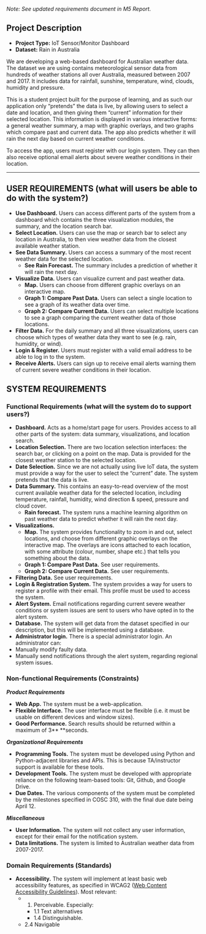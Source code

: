 _Note: See updated requirements document in M5 Report._
## Project Description

* **Project Type:** IoT Sensor/Monitor Dashboard
* **Dataset:** Rain in Australia

We are developing a web-based dashboard for Australian weather data. The dataset we are using contains meteorological sensor data from hundreds of weather stations all over Australia, measured between 2007 and 2017. It includes data for rainfall, sunshine, temperature, wind, clouds, humidity and pressure.

This is a student project built for the purpose of learning, and as such our application only “pretends” the data is live, by allowing users to select a date and location, and then giving them “current” information for their selected location. This information is displayed in various interactive forms: a general weather summary, a map with graphic overlays, and two graphs which compare past and current data. The app also predicts whether it will rain the next day based on current weather conditions. 

To access the app, users must register with our login system. They can then also receive optional email alerts about severe weather conditions in their location. 

--- 

## USER REQUIREMENTS (what will users be able to do with the system?)

* **Use Dashboard.** Users can access different parts of the system from a dashboard which contains the three visualization modules, the summary, and the location search bar.
* **Select Location.** Users can use the map or search bar to select any location in Australia, to then view weather data from the closest available weather station. 
* **See Data Summary.** Users can access a summary of the most recent weather data for the selected location.
    * **See Rain Forecast.** The summary includes a prediction of whether it will rain the next day. 
* **Visualize Data.** Users can visualize current and past weather data.
    * **Map.** Users can choose from different graphic overlays on an interactive map.
    * **Graph 1: Compare Past Data.** Users can select a single location to see a graph of its weather data over time. 
    * **Graph 2: Compare Current Data.** Users can select multiple locations to see a graph comparing the current weather data of those locations. 
* **Filter Data.** For the daily summary and all three visualizations, users can choose which types of weather data they want to see (e.g. rain, humidity, or wind).
* **Login & Register.** Users must register with a valid email address to be able to log in to the system.
* **Receive Alerts.** Users can sign up to receive email alerts warning them of current severe weather conditions in their location.

## SYSTEM REQUIREMENTS

### Functional Requirements (what will the system do to support users?)
* **Dashboard.** Acts as a home/start page for users. Provides access to all other parts of the system: data summary, visualizations, and location search.
* **Location Selection.** There are two location selection interfaces: the search bar, or clicking on a point on the map. Data is provided for the closest weather station to the selected location.
* **Date Selection.** Since we are not actually using live IoT data, the system must provide a way for the user to select the “current” date. The system pretends that the data is live.
* **Data Summary.** This contains an easy-to-read overview of the most current available weather data for the selected location, including temperature, rainfall, humidity, wind direction & speed, pressure and cloud cover. 
    * **Rain forecast.** The system runs a machine learning algorithm on past weather data to predict whether it will rain the next day.
* **Visualizations.**
    * **Map.** The system provides functionality to zoom in and out, select locations, and choose from different graphic overlays on the interactive map. The overlays are icons attached to each location, with some attribute (colour, number, shape etc.) that tells you something about the data.
    * **Graph 1: Compare Past Data.** See user requirements.
    * **Graph 2: Compare Current Data.** See user requirements.
* **Filtering Data.** See user requirements. 
* **Login & Registration System.** The system provides a way for users to register a profile with their email. This profile must be used to access the system. 
* **Alert System.** Email notifications regarding current severe weather conditions or system issues are sent to users who have opted in to the alert system. 
* **Database.** The system will get data from the dataset specified in our description, but this will be implemented using a database. 
* **Administrator login.** There is a special administrator login. An administrator can:
* Manually modify faulty data.
* Manually send notifications through the alert system, regarding regional system issues.

### Non-functional Requirements (Constraints)

**_Product Requirements_**
* **Web App.** The system must be a web-application.
* **Flexible Interface.** The user interface must be flexible (i.e. it must be usable on different devices and window sizes).
* **Good Performance.** Search results should be returned within a maximum of 3** **seconds.

**_Organizational Requirements_**
* **Programming Tools.** The system must be developed using Python and Python-adjacent libraries and APIs. This is because TA/instructor support is available for these tools.
* **Development Tools.** The system must be developed with appropriate reliance on the following team-based tools: Git, Github, and Google Drive.
* **Due Dates.** The various components of the system must be completed by the milestones specified in COSC 310, with the final due date being April 12.

**_Miscellaneous_**
* **User Information.** The system will not collect any user information, except for their email for the notification system. 
* **Data limitations.** The system is limited to Australian weather data from 2007-2017.

### Domain Requirements (Standards)
* **Accessibility.** The system will implement at least basic web accessibility features, as specified in WCAG2 ([Web Content Accessibility Guidelines](https://www.w3.org/WAI/WCAG22/quickref/?versions=2.1)). Most relevant:
    * 1. Perceivable. Especially:
        * 1.1 Text alternatives
        * 1.4 Distinguishable.
    * 2.4 Navigable
